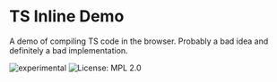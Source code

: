 # TS Inline Demo

A demo of compiling TS code in the browser. Probably a bad idea and definitely a bad implementation.

![experimental](http://badges.github.io/stability-badges/dist/experimental.svg)
![License: MPL 2.0](https://img.shields.io/badge/License-MPL_2.0-brightgreen.svg)
